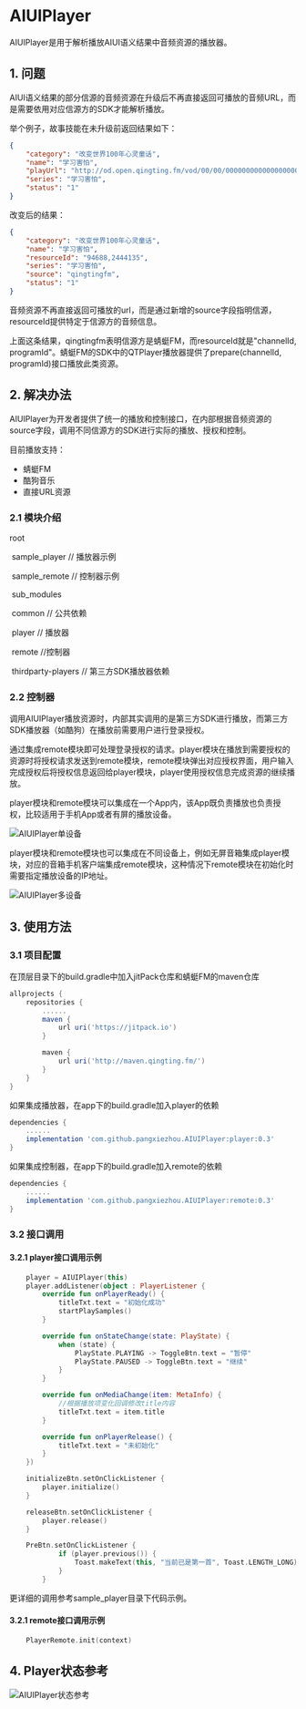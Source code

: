 # AIUIPlayer

AIUIPlayer是用于解析播放AIUI语义结果中音频资源的播放器。

## 1. 问题

AIUI语义结果的部分信源的音频资源在升级后不再直接返回可播放的音频URL，而是需要依用对应信源方的SDK才能解析播放。

举个例子，故事技能在未升级前返回结果如下：

``` json
{
	"category": "改变世界100年心灵童话",
	"name": "学习害怕",
	"playUrl": "http://od.open.qingting.fm/vod/00/00/0000000000000000000025243697_64.m4a?u=786&channelId=94688&programId=2444135",
	"series": "学习害怕",
	"status": "1"
}
```

改变后的结果：

``` json
{
	"category": "改变世界100年心灵童话",
	"name": "学习害怕",
	"resourceId": "94688,2444135",
	"series": "学习害怕",
	"source": "qingtingfm",
	"status": "1"
}
```

音频资源不再直接返回可播放的url，而是通过新增的source字段指明信源，resourceId提供特定于信源方的音频信息。

上面这条结果，qingtingfm表明信源方是蜻蜓FM，而resourceId就是"channelId, programId"。蜻蜓FM的SDK中的QTPlayer播放器提供了prepare(channelId, programId)接口播放此类资源。

## 2. 解决办法

AIUIPlayer为开发者提供了统一的播放和控制接口，在内部根据音频资源的source字段，调用不同信源方的SDK进行实际的播放、授权和控制。

目前播放支持：

- 蜻蜓FM
- 酷狗音乐
- 直接URL资源



### 2.1 模块介绍

root

​	sample_player   // 播放器示例

​	sample_remote  // 控制器示例

​	sub_modules

​		common // 公共依赖

​		player // 播放器

​		remote //控制器

​		thirdparty-players // 第三方SDK播放器依赖



### 2.2 控制器

调用AIUIPlayer播放资源时，内部其实调用的是第三方SDK进行播放，而第三方SDK播放器（如酷狗）在播放前需要用户进行登录授权。

通过集成remote模块即可处理登录授权的请求。player模块在播放到需要授权的资源时将授权请求发送到remote模块，remote模块弹出对应授权界面，用户输入完成授权后将授权信息返回给player模块，player使用授权信息完成资源的继续播放。

player模块和remote模块可以集成在一个App内，该App既负责播放也负责授权，比较适用于手机App或者有屏的播放设备。

![AIUIPlayer单设备](pictures/单设备.jpg)



player模块和remote模块也可以集成在不同设备上，例如无屏音箱集成player模块，对应的音箱手机客户端集成remote模块，这种情况下remote模块在初始化时需要指定播放设备的IP地址。

![AIUIPlayer多设备](pictures/多设备.jpg)



## 3. 使用方法

### 3.1 项目配置

在顶层目录下的build.gradle中加入jitPack仓库和蜻蜓FM的maven仓库

``` groovy
allprojects {
    repositories {
        ......
        maven {
            url uri('https://jitpack.io')
        }

        maven {
            url uri('http://maven.qingting.fm/')
        }
    }
}
```

如果集成播放器，在app下的build.gradle加入player的依赖

``` groovy
dependencies {
    ......
    implementation 'com.github.pangxiezhou.AIUIPlayer:player:0.3'
}
```

如果集成控制器，在app下的build.gradle加入remote的依赖

```groovy
dependencies {
    ......
    implementation 'com.github.pangxiezhou.AIUIPlayer:remote:0.3'
}
```



### 3.2 接口调用

#### 3.2.1 player接口调用示例

``` kotlin
    player = AIUIPlayer(this)
    player.addListener(object : PlayerListener {
        override fun onPlayerReady() {
            titleTxt.text = "初始化成功"
            startPlaySamples()
        }

        override fun onStateChange(state: PlayState) {
            when (state) {
                PlayState.PLAYING -> ToggleBtn.text = "暂停"
                PlayState.PAUSED -> ToggleBtn.text = "继续"
            }
        }

        override fun onMediaChange(item: MetaInfo) {
            //根据播放项变化回调修改title内容
            titleTxt.text = item.title
        }

        override fun onPlayerRelease() {
            titleTxt.text = "未初始化"
        }
    })

    initializeBtn.setOnClickListener {
        player.initialize()
    }

    releaseBtn.setOnClickListener {
        player.release()
    }

    PreBtn.setOnClickListener {
            if (player.previous()) {
                Toast.makeText(this, "当前已是第一首", Toast.LENGTH_LONG).show()
            }
        }
```

更详细的调用参考sample_player目录下代码示例。



#### 3.2.1 remote接口调用示例

```kotlin
    PlayerRemote.init(context)
```



## 4. Player状态参考

![AIUIPlayer状态参考](pictures/Status.jpg)
